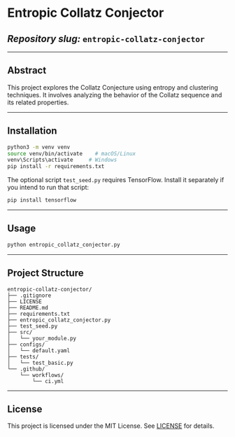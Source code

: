 # Entropic Collatz Conjector

## _Repository slug:_ `entropic-collatz-conjector`

---

## Abstract

This project explores the Collatz Conjecture using entropy and clustering techniques. It involves analyzing the behavior of the Collatz sequence and its related properties.

---

## Installation

```bash
python3 -m venv venv
source venv/bin/activate    # macOS/Linux
venv\Scripts\activate     # Windows
pip install -r requirements.txt
```

The optional script `test_seed.py` requires TensorFlow. Install it separately if you
intend to run that script:

```bash
pip install tensorflow
```

---

## Usage

```bash
python entropic_collatz_conjector.py
```

---

## Project Structure

```text
entropic-collatz-conjector/
├── .gitignore
├── LICENSE
├── README.md
├── requirements.txt
├── entropic_collatz_conjector.py
├── test_seed.py
├── src/
│   └── your_module.py
├── configs/
│   └── default.yaml
├── tests/
│   └── test_basic.py
└── .github/
    └── workflows/
        └── ci.yml
```

---

## License

This project is licensed under the MIT License. See [LICENSE](LICENSE) for details.
